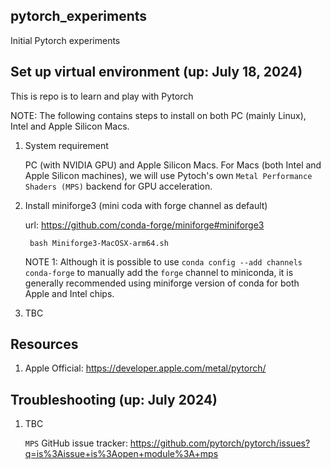 ## pytorch_experiments
Initial Pytorch experiments

## Set up virtual environment (up: July 18, 2024)

This is repo is to learn and play with Pytorch

NOTE: The following contains steps to install on both PC (mainly Linux), Intel and Apple Silicon Macs.

1. System requirement

    PC (with NVIDIA GPU) and Apple Silicon Macs. For Macs (both Intel and Apple Silicon machines), we will use Pytoch's own `Metal Performance Shaders (MPS)` backend for GPU acceleration. 

2. Install miniforge3 (mini coda with forge channel as default)

   url: <https://github.com/conda-forge/miniforge#miniforge3>

        bash Miniforge3-MacOSX-arm64.sh

   NOTE 1: Although it is possible to use `conda config --add channels conda-forge`  to manually add the `forge` channel to miniconda, it is generally recommended using miniforge version of conda for both Apple and Intel chips.

3. TBC

## Resources

1. Apple Official: <https://developer.apple.com/metal/pytorch/>


## Troubleshooting (up: July 2024)

1. TBC

     `MPS` GitHub issue tracker: <https://github.com/pytorch/pytorch/issues?q=is%3Aissue+is%3Aopen+module%3A+mps>